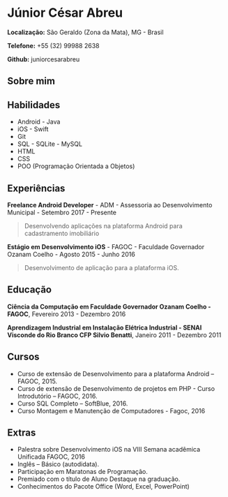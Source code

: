 # Júnior César Abreu

**Localização:** São Geraldo (Zona da Mata), MG - Brasil

**Telefone:** +55 (32) 99988 2638

**Github:** juniorcesarabreu

## Sobre mim



## Habilidades

* Android - Java
* iOS - Swift
* Git
* SQL - SQLite - MySQL
* HTML
* CSS
* POO (Programação Orientada a Objetos)

## Experiências

**Freelance Android Developer** - ADM - Assessoria ao Desenvolvimento Municipal - Setembro 2017 - Presente

>Desenvolvendo aplicações na plataforma Android para cadastramento imobiliário

**Estágio em Desenvolvimento iOS** - FAGOC - Faculdade Governador Ozanam Coelho - Agosto 2015 - Junho 2016

>Desenvolvimento de aplicação para a plataforma iOS.

## Educação

**Ciência da Computação em Faculdade Governador Ozanam Coelho - FAGOC**, Fevereiro 2013 - Dezembro 2016 

**Aprendizagem Industrial em Instalação Elétrica Industrial  - SENAI Visconde do Rio Branco CFP Silvio Benatti**, Janeiro 2011 - Dezembro 2011 

## Cursos

* Curso de extensão de Desenvolvimento para a plataforma Android – FAGOC, 2015.
* Curso de extensão de Desenvolvimento de projetos em PHP - Curso Introdutório – FAGOC, 2016.
* Curso SQL Completo – SoftBlue, 2016.
* Curso Montagem e Manutenção de Computadores - Fagoc, 2016

## Extras

* Palestra sobre Desenvolvimento iOS na VIII Semana acadêmica Unificada FAGOC, 2016
* Inglês – Básico (autodidata).
* Participação em Maratonas de Programação.
* Premiado com o título de Aluno Destaque na graduação.
* Conhecimentos do Pacote Office (Word, Excel, PowerPoint)
